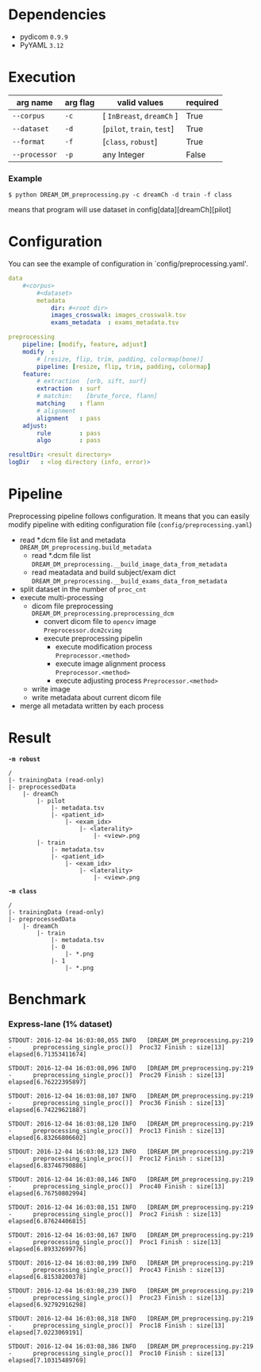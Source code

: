 # Dependencies

* pydicom `0.9.9`
* PyYAML `3.12`


# Execution

| arg name      | arg flag | valid values               | required |
|---------------|----------|----------------------------|----------|
| `--corpus`    | `-c`     | [ `InBreast`, `dreamCh` ]  | True     |
| `--dataset`   | `-d`     | [`pilot`, `train`, `test`] | True     |
| `--format`    | `-f`     | [`class`, `robust`]        | True     |
| `--processor` | `-p`     | any Integer                | False    |

### Example
```Shell
$ python DREAM_DM_preprocessing.py -c dreamCh -d train -f class
```
means that program will use  dataset in config[data][dreamCh][pilot]

# Configuration

You can see the example of configuration in `config/preprocessing.yaml'.

```yaml
data
    #<corpus>
        #<dataset>
        metadata
            dir: #<root dir>
            images_crosswalk: images_crosswalk.tsv
            exams_metadata  : exams_metadata.tsv

preprocessing
    pipeline: [modify, feature, adjust]
    modify  :
        # [resize, flip, trim, padding, colormap(bone)]
        pipeline: [resize, flip, trim, padding, colormap]
    feature:
        # extraction  [orb, sift, surf]
        extraction  : surf
        # matchin:    [brute_force, flann]
        matching    : flann
        # alignment
        alignment   : pass
    adjust:
        rule        : pass
        algo        : pass

resultDir: <result directory>
logDir   : <log directory (info, error)>
```

# Pipeline

Preprocessing pipeline follows configuration. It means that you can easily modify pipeline with editing configuration file (`config/preprocessing.yaml`)

- read *.dcm file list and metadata     
    `DREAM_DM_preprocessing.build_metadata`
    - read *.dcm file list  
    `DREAM_DM_preprocessing.__build_image_data_from_metadata`
    - read meatadata and build subject/exam dict    
    `DREAM_DM_preprocessing.__build_exams_data_from_metadata`
- split dataset in the number of `proc_cnt`
- execute multi-processing
    - dicom file preprocessing  
    `DREAM_DM_preprocessing.preprocessing_dcm`
        - convert dicom file to `opencv` image  
        `Preprocessor.dcm2cvimg`
        - execute preprocessing pipelin
            - execute modification process  
            `Preprocessor.<method>`
            - execute image alignment process   
            `Preprocessor.<method>`
            - execute adjusting process 
            `Preprocessor.<method>`
    - write image
    - write metadata about current dicom file
- merge all metadata written by each process

# Result 

__`-m robust`__
```
/
|- trainingData (read-only)
|- preprocessedData
    |- dreamCh
        |- pilot
            |- metadata.tsv
            |- <patient_id>
                |- <exam_idx>
                    |- <laterality>
                        |- <view>.png
        |- train
            |- metadata.tsv
            |- <patient_id>
                |- <exam_idx>
                    |- <laterality>
                        |- <view>.png
```

__`-m class`__
```
/
|- trainingData (read-only)
|- preprocessedData
    |- dreamCh
        |- train
            |- metadata.tsv
            |- 0
                |- *.png
            |- 1
                |- *.png
```

# Benchmark

### Express-lane (1% dataset)
```
STDOUT: 2016-12-04 16:03:08,055 INFO   [DREAM_DM_preprocessing.py:219 -      preprocessing_single_proc()]  Proc32 Finish : size[13]   elapsed[6.71353411674]

STDOUT: 2016-12-04 16:03:08,096 INFO   [DREAM_DM_preprocessing.py:219 -      preprocessing_single_proc()]  Proc29 Finish : size[13]   elapsed[6.76222395897]

STDOUT: 2016-12-04 16:03:08,107 INFO   [DREAM_DM_preprocessing.py:219 -      preprocessing_single_proc()]  Proc36 Finish : size[13]   elapsed[6.74229621887]

STDOUT: 2016-12-04 16:03:08,120 INFO   [DREAM_DM_preprocessing.py:219 -      preprocessing_single_proc()]  Proc13 Finish : size[13]   elapsed[6.83266806602]

STDOUT: 2016-12-04 16:03:08,123 INFO   [DREAM_DM_preprocessing.py:219 -      preprocessing_single_proc()]  Proc12 Finish : size[13]   elapsed[6.83746790886]

STDOUT: 2016-12-04 16:03:08,146 INFO   [DREAM_DM_preprocessing.py:219 -      preprocessing_single_proc()]  Proc40 Finish : size[13]   elapsed[6.76750802994]

STDOUT: 2016-12-04 16:03:08,151 INFO   [DREAM_DM_preprocessing.py:219 -      preprocessing_single_proc()]  Proc2 Finish : size[13]   elapsed[6.87624406815]

STDOUT: 2016-12-04 16:03:08,167 INFO   [DREAM_DM_preprocessing.py:219 -      preprocessing_single_proc()]  Proc1 Finish : size[13]   elapsed[6.89332699776]

STDOUT: 2016-12-04 16:03:08,199 INFO   [DREAM_DM_preprocessing.py:219 -      preprocessing_single_proc()]  Proc43 Finish : size[13]   elapsed[6.81538200378]

STDOUT: 2016-12-04 16:03:08,239 INFO   [DREAM_DM_preprocessing.py:219 -      preprocessing_single_proc()]  Proc23 Finish : size[13]   elapsed[6.92792916298]

STDOUT: 2016-12-04 16:03:08,318 INFO   [DREAM_DM_preprocessing.py:219 -      preprocessing_single_proc()]  Proc18 Finish : size[13]   elapsed[7.0223069191]

STDOUT: 2016-12-04 16:03:08,386 INFO   [DREAM_DM_preprocessing.py:219 -      preprocessing_single_proc()]  Proc10 Finish : size[13]   elapsed[7.10315489769]
```
